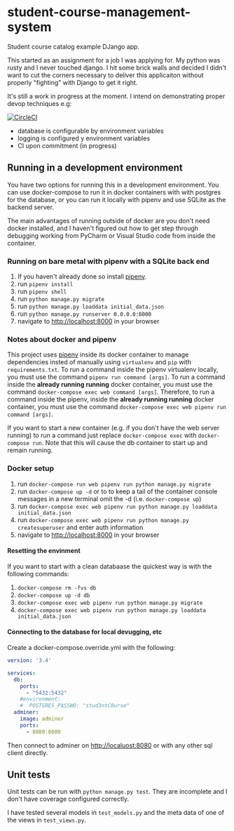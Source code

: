 # student-course-management-system

Student course catalog example DJango app.

This started as an assignment for a job I was applying for. My python was rusty and I never touched django. I hit some brick walls and decided I didn't want to cut the corners necessary to deliver this applicaiton without properly "fighting" with Django to get it right.

It's still a work in progress at the moment. I intend on demonstrating proper devop techniques e.g:

[![CircleCI](https://circleci.com/gh/zippy1981/student-course-management-system.svg?style=svg)](https://circleci.com/gh/zippy1981/student-course-management-system) 

* database is configurable by environment variables
* logging is configured y environment variables
* CI upon commitment (in progress)

## Running in a development environment

You have two options for running this in a development environment. You can use docker-compose to run it in docker containers with with postgres for the database, or you can run it locally with pipenv and use SQLite as the backend server.

The main advantages of running outside of docker are you don't need docker installed, and I haven't figured out how to get step through debugging working from PyCharm or Visual Studio code from inside the container.

### Running on bare metal with pipenv with a SQLite back end

1. If you haven't already done so install [pipenv](https://pipenv.readthedocs.io/en/latest/).
2. run `pipenv install`
3. run `pipenv shell`
4. run `python manage.py migrate`
5. run `python manage.py loaddata initial_data.json`
6. run `python manage.py runserver 0.0.0.0:8000`
7. navigate to <http://localhost:8000> in your browser

### Notes about docker and pipenv

This project uses [pipenv](https://pipenv.readthedocs.io/en/latest/) inside its docker container to manage dependencies insted of manually using `virtualenv` and `pip` with `requirements.txt`.
To run a command inside the pipenv virtualenv locally, you must use the command `pipenv run command [args]`.
To run a command inside the **already running running** docker container, you must use the command `docker-compose exec web command [args]`.
Therefore, to run a command inside the pipenv, inside the **already running running** docker container, you must use the command `docker-compose exec web pipenv run command [args]`.

If you want to start a new container (e.g. if you don't have the web server running) to run a command just replace `docker-compose exec` with `docker-compose run`. Note that this will cause the db container to start up and remain running.

### Docker setup

1. run `docker-compose run web pipenv run python manage.py migrate`
2. run `docker-compose up -d` or to to keep a tail of the container console messages  in a new terminal omit the -d (i.e. `docker-compose up`)
3. run `docker-compose exec web pipenv run python manage.py loaddata initial_data.json`
4. run `docker-compose exec web pipenv run python manage.py createsuperuser` and enter auth information
5. navigate to <http://localhost:8000> in your browser

#### Resetting the envinment

If you want to start with a clean databaase the quickest way is with the following commands:

1. `docker-compose rm -fvs db`
2. `docker-compose up -d db`
3. `docker-compose exec web pipenv run python manage.py migrate`
4. `docker-compose exec web pipenv run python manage.py loaddata initial_data.json`

#### Connecting to the database for local devugging, etc

Create a docker-compose.override.yml with the following:

```yml
version: '3.4'

services:
  db:
    ports:
      - "5432:5432"
    #environment:
    #  POSTGRES_PASSWO: "stud3ntC0urse"
  adminer:
    image: adminer
    ports:
      - 8080:8080
```

Then connect to adminer on <http://localuost:8080> or with any other sql client directly.

## Unit tests

Unit tests can be run with `python manage.py test`. They are incomplete and I don't have coverage configured correctly.

I have tested several models in `test_models.py` and the meta data of one of the views in `test_views.py`.